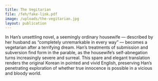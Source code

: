 ```yaml
---
title: The Vegitarian
file: /feh/fake-link.pdf
image: /uploads/the-vegitarian.jpg
layout: publication
---
```


In Han’s unsettling novel, a seemingly ordinary housewife — described by her husband as “completely unremarkable in every way” — becomes a vegetarian after a terrifying dream. Han’s treatments of submission and subversion find form in the parable, as the housewife’s self-abnegation turns increasingly severe and surreal. This spare and elegant translation renders the original Korean in pointed and vivid English, preserving Han’s penetrating exploration of whether true innocence is possible in a vicious and bloody world.
